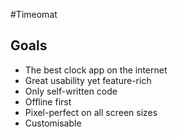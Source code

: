#Timeomat

## Goals

- The best clock app on the internet
- Great usability yet feature-rich
- Only self-written code
- Offline first
- Pixel-perfect on all screen sizes
- Customisable
